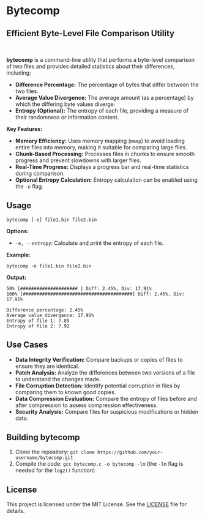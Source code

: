 # Bytecomp
## Efficient Byte-Level File Comparison Utility
   
<br/>

**bytecomp** is a command-line utility that performs a byte-level comparison of two files and provides detailed statistics about their differences, including:

- **Difference Percentage:** The percentage of bytes that differ between the two files.
- **Average Value Divergence:** The average amount (as a percentage) by which the differing byte values diverge.
- **Entropy (Optional):** The entropy of each file, providing a measure of their randomness or information content.

**Key Features:**

- **Memory Efficiency:** Uses memory mapping (`mmap`) to avoid loading entire files into memory, making it suitable for comparing large files.
- **Chunk-Based Processing:** Processes files in chunks to ensure smooth progress and prevent slowdowns with larger files.
- **Real-Time Progress:** Displays a progress bar and real-time statistics during comparison.
- **Optional Entropy Calculation:** Entropy calculation can be enabled using the `-e` flag.

## Usage
```
bytecomp [-e] file1.bin file2.bin
```
**Options:**

- `-e, --entropy`: Calculate and print the entropy of each file.

**Example:**
```
bytecomp -e file1.bin file2.bin
```
**Output:**
```
50% [##################### ] Diff: 2.45%, Div: 17.91%
100% [########################################] Diff: 2.45%, Div: 17.91%

Difference percentage: 2.45%
Average value divergence: 17.91%
Entropy of file 1: 7.85
Entropy of file 2: 7.92
```

## Use Cases

- **Data Integrity Verification:** Compare backups or copies of files to ensure they are identical.
- **Patch Analysis:** Analyze the differences between two versions of a file to understand the changes made.
- **File Corruption Detection:** Identify potential corruption in files by comparing them to known good copies.
- **Data Compression Evaluation:** Compare the entropy of files before and after compression to assess compression effectiveness.
- **Security Analysis:** Compare files for suspicious modifications or hidden data.

## Building bytecomp

1. Clone the repository: `git clone https://github.com/your-username/bytecomp.git`
2. Compile the code: `gcc bytecomp.c -o bytecomp -lm` (the `-lm` flag is needed for the `log2()` function)

## License

This project is licensed under the MIT License. See the [LICENSE](LICENSE) file for details.


